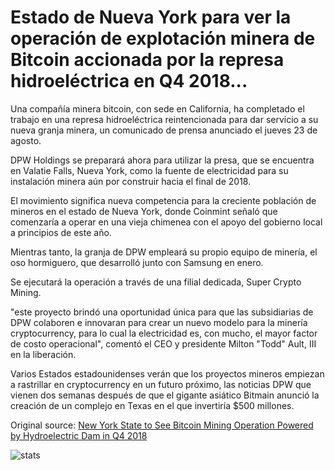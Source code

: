 # Estado de Nueva York para ver la operación de explotación minera de Bitcoin accionada por la represa hidroeléctrica en Q4 2018...

Una compañía minera bitcoin, con sede en California, ha completado el trabajo en una represa hidroeléctrica reintencionada para dar servicio a su nueva granja minera, un comunicado de prensa anunciado el jueves 23 de agosto.

DPW Holdings se preparará ahora para utilizar la presa, que se encuentra en Valatie Falls, Nueva York, como la fuente de electricidad para su instalación minera aún por construir hacia el final de 2018.

El movimiento significa nueva competencia para la creciente población de mineros en el estado de Nueva York, donde Coinmint señaló que comenzaría a operar en una vieja chimenea con el apoyo del gobierno local a principios de este año.

Mientras tanto, la granja de DPW empleará su propio equipo de minería, el oso hormiguero, que desarrolló junto con Samsung en enero.

Se ejecutará la operación a través de una filial dedicada, Super Crypto Mining.

"este proyecto brindó una oportunidad única para que las subsidiarias de DPW colaboren e innovaran para crear un nuevo modelo para la minería cryptocurrency, para lo cual la electricidad es, con mucho, el mayor factor de costo operacional", comentó el CEO y presidente Milton "Todd" Ault, III en la liberación.

Varios Estados estadounidenses verán que los proyectos mineros empiezan a rastrillar en cryptocurrency en un futuro próximo, las noticias DPW que vienen dos semanas después de que el gigante asiático Bitmain anunció la creación de un complejo en Texas en el que invertiría $500 millones.

Original source: [New York State to See Bitcoin Mining Operation Powered by Hydroelectric Dam in Q4 2018](https://cointelegraph.com/news/new-york-state-to-see-bitcoin-mining-operation-powered-by-hydroelectric-dam-in-q4-2018)

![stats](https://c.statcounter.com/11760860/0/a89fa40b/1/ "stats")